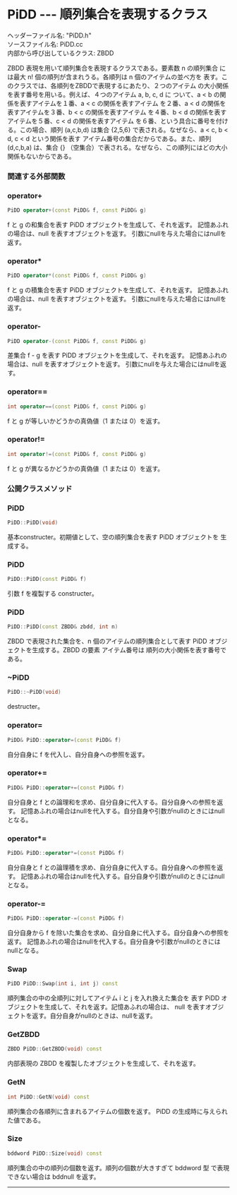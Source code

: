 # PiDD  --- 順列集合を表現するクラス

ヘッダーファイル名: "PiDD.h"  
ソースファイル名: PiDD.cc  
内部から呼び出しているクラス: ZBDD

ZBDD 表現を用いて順列集合を表現するクラスである。要素数 n の順列集合
には最大 n! 個の順列が含まれうる。各順列は n 個のアイテムの並べ方を
表す。このクラスでは、各順列をZBDDで表現するにあたり、２つのアイテム
の大小関係を表す番号を用いる。例えば、４つのアイテム a, b, c, d に
ついて、a < b の関係を表すアイテムを１番、a < c の関係を表すアイテム
を２番、a < d の関係を表すアイテムを３番、b < c の関係を表すアイテム
を４番、b < d の関係を表すアイテムを５番、c < d の関係を表すアイテム
を６番、という具合に番号を付ける。この場合、順列 (a,c,b,d) は集合
{2,5,6} で表される。なぜなら、a < c, b < d, c < d という関係を表す
アイテム番号の集合だからである。また、順列 (d,c,b,a) は、集合
{} （空集合）で表される。なぜなら、この順列にはどの大小関係もないからである。

### 関連する外部関数

### operator+

```cpp
PiDD operator+(const PiDD& f, const PiDD& g)
```

f と g の和集合を表す PiDD オブジェクトを生成して、それを返す。
記憶あふれの場合は、null を表すオブジェクトを返す。
引数にnullを与えた場合にはnullを返す。

### operator*

```cpp
PiDD operator*(const PiDD& f, const PiDD& g)
```

f と g の積集合を表す PiDD オブジェクトを生成して、それを返す。
記憶あふれの場合は、null を表すオブジェクトを返す。
引数にnullを与えた場合にはnullを返す。

### operator-

```cpp
PiDD operator-(const PiDD& f, const PiDD& g)
```

差集合 f - g を表す PiDD オブジェクトを生成して、それを返す。
記憶あふれの場合は、null を表すオブジェクトを返す。
引数にnullを与えた場合にはnullを返す。

### operator==

```cpp
int operator==(const PiDD& f, const PiDD& g)
```

f と g が等しいかどうかの真偽値（1 または 0）を返す。

### operator!=

```cpp
int operator!=(const PiDD& f, const PiDD& g)
```

f と g が異なるかどうかの真偽値（1 または 0）を返す。

### 公開クラスメソッド

### PiDD

```cpp
PiDD::PiDD(void)
```

基本constructer。初期値として、空の順列集合を表す PiDD オブジェクトを
生成する。

### PiDD

```cpp
PiDD::PiDD(const PiDD& f)
```

引数 f を複製する constructer。

### PiDD

```cpp
PiDD::PiDD(const ZBDD& zbdd, int n)
```

ZBDD で表現された集合を、n 個のアイテムの順列集合として表す 
PiDD オブジェクトを生成する。ZBDD の要素 アイテム番号は
順列の大小関係を表す番号である。

### ~PiDD

```cpp
PiDD::~PiDD(void)
```

destructer。

### operator=

```cpp
PiDD& PiDD::operator=(const PiDD& f)
```

自分自身に f を代入し、自分自身への参照を返す。

### operator+=

```cpp
PiDD& PiDD::operator+=(const PiDD& f)
```

自分自身と f との論理和を求め、自分自身に代入する。自分自身への参照を返す。
記憶あふれの場合はnullを代入する。自分自身や引数がnullのときにはnullとなる。

### operator*=

```cpp
PiDD& PiDD::operator*=(const PiDD& f)
```

自分自身と f との論理積を求め、自分自身に代入する。自分自身への参照を返す。
記憶あふれの場合はnullを代入する。自分自身や引数がnullのときにはnullとなる。

### operator-=

```cpp
PiDD& PiDD::operator-=(const PiDD& f)
```

自分自身から f を除いた集合を求め、自分自身に代入する。自分自身への参照を返す。
記憶あふれの場合はnullを代入する。自分自身や引数がnullのときにはnullとなる。

### Swap

```cpp
PiDD PiDD::Swap(int i, int j) const
```

順列集合の中の全順列に対してアイテム i と j を入れ換えた集合を
表す PiDD オブジェクトを生成して、それを返す。記憶あふれの場合は、
null を表すオブジェクトを返す。自分自身がnullのときは、nullを返す。

### GetZBDD

```cpp
ZBDD PiDD::GetZBDD(void) const
```

内部表現の ZBDD を複製したオブジェクトを生成して、それを返す。

### GetN

```cpp
int PiDD::GetN(void) const
```

順列集合の各順列に含まれるアイテムの個数を返す。
PiDD の生成時に与えられた値である。

### Size

```cpp
bddword PiDD::Size(void) const
```

順列集合の中の順列の個数を返す。順列の個数が大きすぎて bddword 型
で表現できない場合は bddnull を返す。

---

